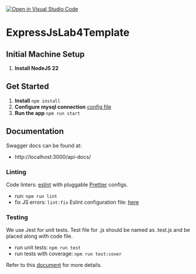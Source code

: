 [![Open in Visual Studio Code](https://classroom.github.com/assets/open-in-vscode-2e0aaae1b6195c2367325f4f02e2d04e9abb55f0b24a779b69b11b9e10269abc.svg)](https://classroom.github.com/online_ide?assignment_repo_id=19385436&assignment_repo_type=AssignmentRepo)
# ExpressJsLab4Template

## Initial Machine Setup

1. **Install NodeJS 22**

## Get Started

1. **Install** `npm install`
2. **Configure mysql connection** [config file](https://github.com/ol-kyrychenko/ExpressJsLab4Template/blob/main/config/db.config.js)
2. **Run the app** `npm run start`

## Documentation
Swagger docs can be found at:
- http://localhost:3000/api-docs/

### Linting

Code linters: [eslint](https://eslint.org/) with pluggable [Prettier](https://github.com/jlongster/prettier) configs.

- run: `npm run lint`
- fix JS errors: `lint:fix`
  Eslint configuration file: [here](.eslintrc.json)

### Testing

We use Jest for unit tests. Test file for .js should be named as .test.js and be placed along with code file.

- run unit tests: `npm run test`
- run tests with coverage: `npm run test:cover`

Refer to this [document](https://jestjs.io/docs/en/api) for more details.
